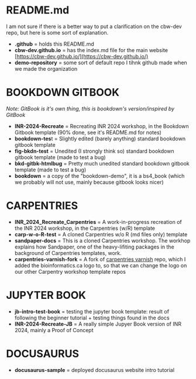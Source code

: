 # README.md

I am not sure if there is a better way to put a clarification on the cbw-dev repo, but here is some sort of explanation.

- **.github** = holds this README.md
- **cbw-dev.github.io** = has the index.md file for the main website [https://cbw-dev.github.io/](https://cbw-dev.github.io/)
- **demo-repository** = some sort of default repo I tihnk github made when we made the organization

# BOOKDOWN GITBOOK
*Note: GitBook is it's own thing, this is bookdown's version/inspired by GitBook*

- **INR-2024-Recreate** = Recreating INR 2024 workshop, in the Bookdown Gitbook template (90% done, see it's README.md for notes)
- **bookdown-tes**t = Slightly edited (barely anything) standard bookdown gitbook template
- **fig-bkdn-test** = Unedited (I strongly think so) standard bookdown gitbook template (made to test a bug)
- **bkd-gitbk-htmlbug** = Pretty much unedited standard bookdown gitbook template (made to test a bug)
- **bookdown** = a copy of the "bookdown-demo", it is a bs4_book (which we probably will not use, mainly because gitbook looks nicer)

# CARPENTRIES
- **INR_2024_Recreate_Carpentries** = A work-in-progress recreation of the INR 2024 workshop, in the Carpentries (w/R) template
- **carp-w-o-R-test** = A cloned Carpentries w/o R (md files only) template
- **sandpaper-docs** = This is a cloned Carpentries workshop. The workhop explains how Sandpaper, one of the heavy-lifiting packages in the background of Carpentries templates, work.
- **carpentries-varnish-fork** = A fork of [carpentries varnish](https://github.com/carpentries/varnish) repo, which I added the bioinformatics.ca logo to, so that we can change the logo on our other Carpentry workshop template repos 


# JUPYTER BOOK
- **jb-intro-test-book** = testing the jupyter book template: result of following the beginner tutorial + testing things found in the docs
- **INR-2024-Recreate-JB** = A really simple Jupyer Book version of INR 2024, mainly a Proof of Concept

# DOCUSAURUS
- **docusaurus-sample** = deployed docusaurus website intro tutorial
